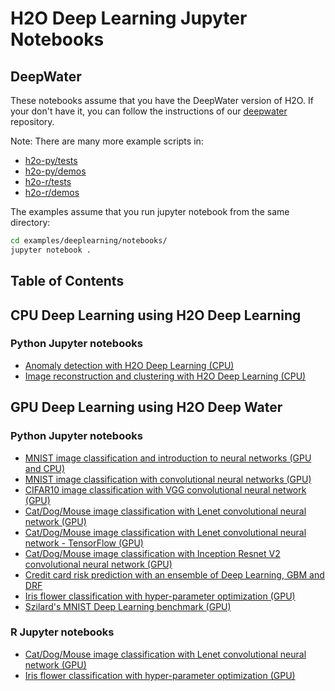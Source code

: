 # H2O Deep Learning Jupyter Notebooks

## DeepWater

These notebooks assume that you have the DeepWater version of H2O.
If your don't have it, you can follow the instructions of our [deepwater](https://github.com/h2oai/deepwater) repository.

Note: There are many more example scripts in:
 - [h2o-py/tests](https://github.com/h2oai/h2o-3/tree/master/h2o-py/tests)
 - [h2o-py/demos](https://github.com/h2oai/h2o-3/tree/master/h2o-py/demos)
 - [h2o-r/tests](https://github.com/h2oai/h2o-3/tree/master/h2o-r/tests)
 - [h2o-r/demos](https://github.com/h2oai/h2o-3/tree/master/h2o-r/demos)

The examples assume that you run jupyter notebook from the same directory:

```bash
cd examples/deeplearning/notebooks/
jupyter notebook .
```

## Table of Contents

## CPU Deep Learning using H2O Deep Learning

### Python Jupyter notebooks
- [Anomaly detection with H2O Deep Learning (CPU)](./deeplearning_anomaly_detection.ipynb)
- [Image reconstruction and clustering with H2O Deep Learning (CPU)](./deeplearning_image_reconstruction_and_clustering.ipynb)

## GPU Deep Learning using H2O Deep Water 

### Python Jupyter notebooks
- [MNIST image classification and introduction to neural networks (GPU and CPU)](./deeplearning_mnist_introduction.ipynb)
- [MNIST image classification with convolutional neural networks (GPU)](./deeplearning_mnist_convnet.ipynb)
- [CIFAR10 image classification with VGG convolutional neural network (GPU)](./deeplearning_cifar10_vgg.ipynb)
- [Cat/Dog/Mouse image classification with Lenet convolutional neural network (GPU)](./deeplearning_cat_dog_mouse_lenet.ipynb)
- [Cat/Dog/Mouse image classification with Lenet convolutional neural network - TensorFlow (GPU)](./deeplearning_tensorflow_cat_dog_mouse_lenet.ipynb)
- [Cat/Dog/Mouse image classification with Inception Resnet V2 convolutional neural network (GPU)](./deeplearning_cat_dog_mouse_inception_resnetv2.ipynb)
- [Credit card risk prediction with an ensemble of Deep Learning, GBM and DRF](./deeplearning_credit_card_default_risk_prediction.ipynb)
- [Iris flower classification with hyper-parameter optimization (GPU)](./deeplearning_grid_iris.ipynb)
- [Szilard's MNIST Deep Learning benchmark (GPU)](./deeplearning_benchmark_mnist.ipynb)


### R Jupyter notebooks
- [Cat/Dog/Mouse image classification with Lenet convolutional neural network (GPU)](./deeplearning_cat_dog_mouse_lenet_R.ipynb)
- [Iris flower classification with hyper-parameter optimization (GPU)](./deeplearning_grid_iris_R.ipynb)
